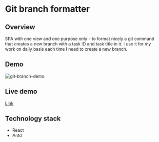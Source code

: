 # Git branch formatter

## Overview
SPA with one view and one purpose only - to format nicely a git command that creates a new branch with a task ID and task title in it. I use it for my work on daily basis each time I need to create a new branch.

## Demo
<img src="https://i.ibb.co/sFfXJYd/git-branch-demo.gif" alt="git-branch-demo" border="0">

## Live demo
[Link](https://git-branch-formatter.web.app)

## Technology stack
- React
- Antd